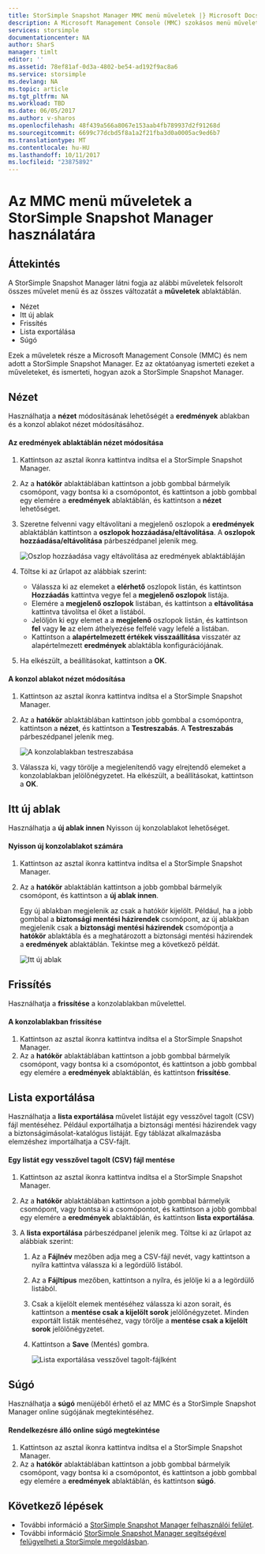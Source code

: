 ```yaml
---
title: StorSimple Snapshot Manager MMC menü műveletek |} Microsoft Docs
description: A Microsoft Management Console (MMC) szokásos menü műveletek a StorSimple Snapshot Manager használatát ismerteti.
services: storsimple
documentationcenter: NA
author: SharS
manager: timlt
editor: ''
ms.assetid: 78ef81af-0d3a-4802-be54-ad192f9ac8a6
ms.service: storsimple
ms.devlang: NA
ms.topic: article
ms.tgt_pltfrm: NA
ms.workload: TBD
ms.date: 06/05/2017
ms.author: v-sharos
ms.openlocfilehash: 48f439a566a8067e153aab4fb789937d2f91268d
ms.sourcegitcommit: 6699c77dcbd5f8a1a2f21fba3d0a0005ac9ed6b7
ms.translationtype: MT
ms.contentlocale: hu-HU
ms.lasthandoff: 10/11/2017
ms.locfileid: "23875892"
---
```

# <a name="use-the-mmc-menu-actions-in-storsimple-snapshot-manager"></a>Az MMC menü műveletek a StorSimple Snapshot Manager használatára

## <a name="overview"></a>Áttekintés
A StorSimple Snapshot Manager látni fogja az alábbi műveletek felsorolt összes művelet menü és az összes változatát a **műveletek** ablaktáblán.

* Nézet
* Itt új ablak 
* Frissítés 
* Lista exportálása 
* Súgó 

Ezek a műveletek része a Microsoft Management Console (MMC) és nem adott a StorSimple Snapshot Manager. Ez az oktatóanyag ismerteti ezeket a műveleteket, és ismerteti, hogyan azok a StorSimple Snapshot Manager.

## <a name="view"></a>Nézet
Használhatja a **nézet** módosításának lehetőségét a **eredmények** ablakban és a konzol ablakot nézet módosításához. 

#### <a name="to-change-the-results-pane-view"></a>Az eredmények ablaktáblán nézet módosítása
1. Kattintson az asztal ikonra kattintva indítsa el a StorSimple Snapshot Manager.
2. Az a **hatókör** ablaktáblában kattintson a jobb gombbal bármelyik csomópont, vagy bontsa ki a csomópontot, és kattintson a jobb gombbal egy elemére a **eredmények** ablaktáblán, és kattintson a **nézet** lehetőséget. 
3. Szeretne felvenni vagy eltávolítani a megjelenő oszlopok a **eredmények** ablaktáblán kattintson a **oszlopok hozzáadása/eltávolítása**. A **oszlopok hozzáadása/eltávolítása** párbeszédpanel jelenik meg.
   
    ![Oszlop hozzáadása vagy eltávolítása az eredmények ablaktábláján](./media/storsimple-snapshot-manager-mmc-menu/HCS_SSM_Add_remove_columns.png) 
4. Töltse ki az űrlapot az alábbiak szerint:
   
   * Válassza ki az elemeket a **elérhető** oszlopok listán, és kattintson **Hozzáadás** kattintva vegye fel a **megjelenő oszlopok** listája. 
   * Elemére a **megjelenő oszlopok** listában, és kattintson a **eltávolítása** kattintva távolítsa el őket a listából. 
   * Jelöljön ki egy elemet a a **megjelenő** oszlopok listán, és kattintson **fel** vagy **le** az elem áthelyezése felfelé vagy lefelé a listában. 
   * Kattintson a **alapértelmezett értékek visszaállítása** visszatér az alapértelmezett **eredmények** ablaktábla konfigurációjának. 
5. Ha elkészült, a beállításokat, kattintson a **OK**. 

#### <a name="to-change-the-console-window-view"></a>A konzol ablakot nézet módosítása
1. Kattintson az asztal ikonra kattintva indítsa el a StorSimple Snapshot Manager.
2. Az a **hatókör** ablaktáblában kattintson jobb gombbal a csomópontra, kattintson a **nézet**, és kattintson a **Testreszabás**. A **Testreszabás** párbeszédpanel jelenik meg.
   
    ![A konzolablakban testreszabása](./media/storsimple-snapshot-manager-mmc-menu/HCS_SSM_Customize.png) 
3. Válassza ki, vagy törölje a megjelenítendő vagy elrejtendő elemeket a konzolablakban jelölőnégyzetet. Ha elkészült, a beállításokat, kattintson a **OK**.

## <a name="new-window-from-here"></a>Itt új ablak
Használhatja a **új ablak innen** Nyisson új konzolablakot lehetőséget.

#### <a name="to-open-a-new-console-window"></a>Nyisson új konzolablakot számára
1. Kattintson az asztal ikonra kattintva indítsa el a StorSimple Snapshot Manager.
2. Az a **hatókör** ablaktáblán kattintson a jobb gombbal bármelyik csomópont, és kattintson a **új ablak innen**. 
   
    Egy új ablakban megjelenik az csak a hatókör kijelölt. Például, ha a jobb gombbal a **biztonsági mentési házirendek** csomópont, az új ablakban megjelenik csak a **biztonsági mentési házirendek** csomópontja a **hatókör** ablaktábla és a meghatározott a biztonsági mentési házirendek a **eredmények** ablaktáblán. Tekintse meg a következő példát.
   
    ![Itt új ablak](./media/storsimple-snapshot-manager-mmc-menu/HCS_SSM_NewWindow.png) 

## <a name="refresh"></a>Frissítés
Használhatja a **frissítése** a konzolablakban művelettel.

#### <a name="to-update-the-console-window"></a>A konzolablakban frissítése
1. Kattintson az asztal ikonra kattintva indítsa el a StorSimple Snapshot Manager.
2. Az a **hatókör** ablaktáblában kattintson a jobb gombbal bármelyik csomópont, vagy bontsa ki a csomópontot, és kattintson a jobb gombbal egy elemére a **eredmények** ablaktáblán, és kattintson **frissítése**. 

## <a name="export-list"></a>Lista exportálása
Használhatja a **lista exportálása** művelet listáját egy vesszővel tagolt (CSV) fájl mentéséhez. Például exportálhatja a biztonsági mentési házirendek vagy a biztonságimásolat-katalógus listáját. Egy táblázat alkalmazásba elemzéshez importálhatja a CSV-fájlt.

#### <a name="to-save-a-list-in-a-comma-separated-value-csv-file"></a>Egy listát egy vesszővel tagolt (CSV) fájl mentése
1. Kattintson az asztal ikonra kattintva indítsa el a StorSimple Snapshot Manager. 
2. Az a **hatókör** ablaktáblában kattintson a jobb gombbal bármelyik csomópont, vagy bontsa ki a csomópontot, és kattintson a jobb gombbal egy elemére a **eredmények** ablaktáblán, és kattintson **lista exportálása**. 
3. A **lista exportálása** párbeszédpanel jelenik meg. Töltse ki az űrlapot az alábbiak szerint: 
   
   1. Az a **Fájlnév** mezőben adja meg a CSV-fájl nevét, vagy kattintson a nyílra kattintva válassza ki a legördülő listából.
   2. Az a **Fájltípus** mezőben, kattintson a nyílra, és jelölje ki a a legördülő listából.
   3. Csak a kijelölt elemek mentéséhez válassza ki azon sorait, és kattintson a **mentése csak a kijelölt sorok** jelölőnégyzetet. Minden exportált listák mentéséhez, vagy törölje a **mentése csak a kijelölt sorok** jelölőnégyzetet.
   4. Kattintson a **Save** (Mentés) gombra.
      
      ![Lista exportálása vesszővel tagolt-fájlként](./media/storsimple-snapshot-manager-mmc-menu/HCS_SSM_Export_List.png) 

## <a name="help"></a>Súgó
Használhatja a **súgó** menüjéből érhető el az MMC és a StorSimple Snapshot Manager online súgójának megtekintéséhez.

#### <a name="to-view-available-online-help"></a>Rendelkezésre álló online súgó megtekintése
1. Kattintson az asztal ikonra kattintva indítsa el a StorSimple Snapshot Manager.
2. Az a **hatókör** ablaktáblában kattintson a jobb gombbal bármelyik csomópont, vagy bontsa ki a csomópontot, és kattintson a jobb gombbal egy elemére a **eredmények** ablaktáblán, és kattintson **súgó**. 

## <a name="next-steps"></a>Következő lépések
* További információ a [StorSimple Snapshot Manager felhasználói felület](storsimple-use-snapshot-manager.md).
* További információ [StorSimple Snapshot Manager segítségével felügyelheti a StorSimple megoldásban](storsimple-snapshot-manager-admin.md).

